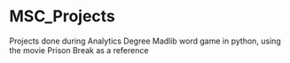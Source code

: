 # MSC_Projects
Projects done during Analytics Degree
Madlib word game in python, using the movie Prison Break as a reference
